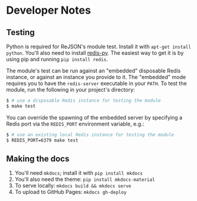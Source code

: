 # Developer Notes

## Testing

Python is required for ReJSON's module test. Install it with `apt-get install python`. You'll also
need to install [redis-py](https://github.com/andymccurdy/redis-py). The easiest way to get
it is by using pip and running `pip install redis`.

The module's test can be run against an "embedded" disposable Redis instance, or against an instance
you provide to it. The "embedded" mode requires you to have the `redis-server` executable in your `PATH`.
To test the module, run the following in your project's directory:

```bash
$ # use a disposable Redis instance for testing the module
$ make test
```

You can override the spawning of the embedded server by specifying a Redis port via the `REDIS_PORT`
environment variable, e.g.:

```bash
$ # use an existing local Redis instance for testing the module
$ REDIS_PORT=6379 make test
```

## Making the docs

1. You'll need `mkdocs`; install it with `pip install mkdocs`
1. You'll also need the theme: `pip install mkdocs-material`
1. To serve locally: `mkdocs build && mkdocs serve`
1. To upload to GitHub Pages: `mkdocs gh-deploy`
